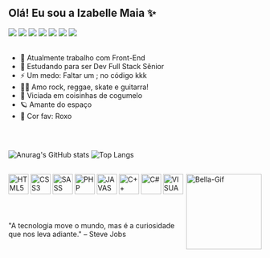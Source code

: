 ## Olá! Eu sou a Izabelle Maia ✨

<div>
  <a href="https://www.instagram.com/izabellefancini/" target="_blank"><img src="https://img.shields.io/badge/Instagram-E4405F?style=for-the-badge&logo=instagram&logoColor=white" target="_blank"></a>
  <a href="" target="_blank"><img src="https://img.shields.io/badge/LinkedIn-0077B5?style=for-the-badge&logo=linkedin&logoColor=white" target="_blank"></a>
  <a href="" target="_blank"><img src="https://img.shields.io/badge/Gmail-D14836?style=for-the-badge&logo=gmail&logoColor=white" target="_blank"></a>
  <a href="" target="_blank"><img src="https://img.shields.io/badge/YouTube-FF0000?style=for-the-badge&logo=youtube&logoColor=white" target="_blank"></a>
  <a href="" target="_blank"><img src="https://img.shields.io/badge/Figma-F24E1E?style=for-the-badge&logo=figma&logoColor=white" target="_blank"></a>
  <a href="" target="_blank"><img src="https://img.shields.io/badge/Epic%20Games-313131?style=for-the-badge&logo=Epic%20Games&logoColor=white" target="_blank"></a>
  <a href="" target="_blank"><img src="https://img.shields.io/badge/Crunchyroll-F47521?style=for-the-badge&logo=crunchyroll&logoColor=white" target="_blank"></a>
</div>
<br>

- 💼 Atualmente trabalho com Front-End
- 🌱 Estudando para ser Dev Full Stack Sênior
- ⚡ Um medo: Faltar um ; no código kkk
- 🤟🏼 Amo rock, reggae, skate e guitarra!
- 🍄 Viciada em coisinhas de cogumelo
- 🪐 Amante do espaço
- 💜 Cor fav: Roxo
  
##
<br>

![Anurag's GitHub stats](https://github-readme-stats.vercel.app/api?username=IzabelleMaia&show_icons=true&theme=tokyonight&locale=pt-br)
![Top Langs](https://github-readme-stats.vercel.app/api/top-langs/?username=IzabelleMaia&layout=compact)

##

<div>
  <img src="https://cdn.jsdelivr.net/gh/devicons/devicon@latest/icons/html5/html5-original-wordmark.svg" alt="HTML5" width="40" height="40"/>
  <img src="https://cdn.jsdelivr.net/gh/devicons/devicon@latest/icons/css3/css3-original-wordmark.svg" alt="CSS3" width="40" height="40"/>
  <img src="https://cdn.jsdelivr.net/gh/devicons/devicon@latest/icons/sass/sass-original.svg" alt="SASS" width="40" height="40"/>
  <img src="https://cdn.jsdelivr.net/gh/devicons/devicon@latest/icons/php/php-original.svg" alt="PHP" width="40" height="40"/>
  <img src="https://cdn.jsdelivr.net/gh/devicons/devicon@latest/icons/javascript/javascript-original.svg" alt="JAVASCRIPT" width="40" height="40"/>
  <img src="https://cdn.jsdelivr.net/gh/devicons/devicon@latest/icons/cplusplus/cplusplus-original.svg" alt="C++" width="40" height="40"/>
  <img src="https://cdn.jsdelivr.net/gh/devicons/devicon@latest/icons/csharp/csharp-original.svg" alt="C#" width="40" height="40"/>
  <img src="https://cdn.jsdelivr.net/gh/devicons/devicon@latest/icons/visualbasic/visualbasic-original.svg" alt="VISUALBASIC" width="40" height="40"/>
  <img align="right" alt="Bella-Gif" src="https://media0.giphy.com/media/v1.Y2lkPTc5MGI3NjExaDVpbmhkandnN3g3eDdyN25oYmhiMGhqeWtqYjU2MXFkZmI5ajcybyZlcD12MV9pbnRlcm5hbF9naWZfYnlfaWQmY3Q9Zw/7eWKCa88vboXZKHahm/giphy.gif" width="150">
</div>
<br><br><br>
 "A tecnologia move o mundo, mas é a curiosidade que nos leva adiante." –  Steve Jobs 
